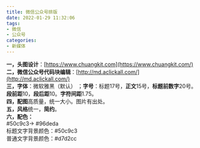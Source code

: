 ```yaml
---
title: 微信公众号排版
date: 2022-01-29 11:32:06
tags:
- 微信
- 公众号
categories:
- 新媒体
---
```


**一，头图设计**：[https://www.chuangkit.com](https://www.chuangkit.com/)<br />**二，微信公众号代码块编辑**：[http://md.aclickall.com/](http://md.aclickall.com/)<br />**三，字体**：微软雅黑（默认） ；**字号**：标题17号，**正文**15号，**标题前数字**20号。**段前距**10，**段后距**10。**字符间距**1.75。<br />**四，配图**高质量，统一大小。图片有出处。<br />**五，风格**统一，**简约**。<br />**六，配色：**<br />#50c9c3→ #96deda<br />标题文字背景颜色：#50c9c3<br />普通文字背景颜色：#d7d2cc<br />

